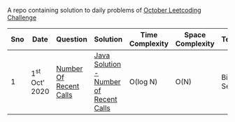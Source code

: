 A repo containing solution to daily problems of [October Leetcoding Challenge](https://leetcode.com/explore/challenge/card/october-leetcoding-challenge/)

| Sno | Date                     | Question                                                                        | Solution                                                             | Time Complexity | Space Complexity | Technique     |
| --- | ------------------------ | ------------------------------------------------------------------------------- | -------------------------------------------------------------------- | --------------- | ---------------- | ------------- |
| 1   | 1<sup>st</sup> Oct' 2020 | [Number Of Recent Calls](https://leetcode.com/problems/number-of-recent-calls/) | [Java Solution - Number of Recent Calls](./NumberOfRecentCalls.java) | O(log N)        | O(N)             | Binary Search |
